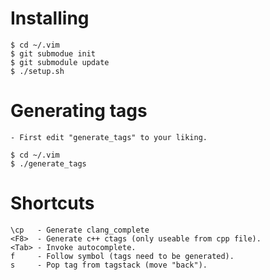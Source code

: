
Installing
==========

    $ cd ~/.vim
    $ git submodue init
    $ git submodule update
    $ ./setup.sh

Generating tags
===============
    - First edit "generate_tags" to your liking.

    $ cd ~/.vim
    $ ./generate_tags

Shortcuts
=========

    \cp   - Generate clang_complete
    <F8>  - Generate c++ ctags (only useable from cpp file).
    <Tab> - Invoke autocomplete.
    f     - Follow symbol (tags need to be generated).
    s     - Pop tag from tagstack (move "back").

